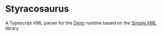 # Styracosaurus
A Typescript XML parser for the [Deno](https://deno.land/) runtime based on the [Simple XML](https://github.com/samchon/sxml) library
